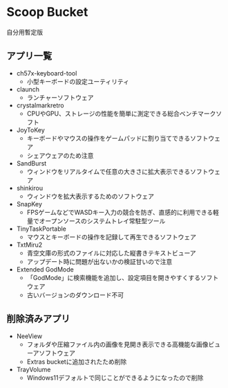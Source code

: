 # Scoop Bucket

自分用暫定版

## アプリ一覧

* ch57x-keyboard-tool
  * 小型キーボードの設定ユーティリティ
* claunch
  * ランチャーソフトウェア
* crystalmarkretro
  * CPUやGPU、ストレージの性能を簡単に測定できる総合ベンチマークソフト
* JoyToKey
  * キーボードやマウスの操作をゲームパッドに割り当てできるソフトウェア
  * シェアウェアのため注意
* SandBurst
  * ウィンドウをリアルタイムで任意の大きさに拡大表示できるソフトウェア
* shinkirou
  * ウィンドウを拡大表示するためのソフトウェア
* SnapKey
  * FPSゲームなどでWASDキー入力の競合を防ぎ、直感的に利用できる軽量でオープンソースのシステムトレイ常駐型ツール
* TinyTaskPortable
  * マウスとキーボードの操作を記録して再生できるソフトウェア
* TxtMiru2
  * 青空文庫の形式のファイルに対応した縦書きテキストビューア
  * アップデート時に問題が出ないかの検証甘いので注意
* Extended GodMode
  * 「GodMode」に検索機能を追加し、設定項目を開きやすくするソフトウェア
  * 古いバージョンのダウンロード不可

## 削除済みアプリ

* NeeView
  * フォルダや圧縮ファイル内の画像を見開き表示できる高機能な画像ビューアソフトウェア
  * Extras bucketに追加されたため削除
* TrayVolume
  * Windows11デフォルトで同じことができるようになったので削除
